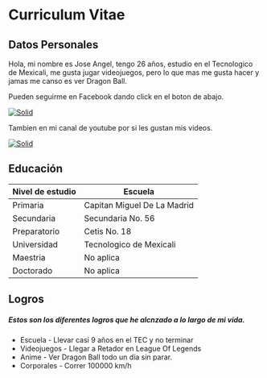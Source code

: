 # Curriculum Vitae

## Datos Personales

Hola, mi nombre es Jose Angel, tengo 26 años, estudio en el Tecnologico de Mexicali, me gusta jugar videojuegos, pero lo que mas me gusta hacer y jamas me canso es ver Dragon Ball.

Pueden seguirme en Facebook dando click en el boton de abajo.

[![Solid](http://rs161.pbsrc.com/albums/t210/phanson_tt/facebook-icon.jpg~c200)](https://www.facebook.com/MikyDuCouteau/)

Tambien en mi canal de youtube por si les gustan mis videos.

[![Solid](http://www.live-pure.org/wp-content/uploads/2013/08/youtube-icon-200x200.png)](https://www.youtube.com/channel/UCio1tYuI06mqHadkYQAN6Rg)

## Educación

| Nivel de estudio | Escuela | 
| ------ | ------ |
| Primaria | Capitan Miguel De La Madrid |  
| Secundaria | Secundaria No. 56 |
| Preparatorio | Cetis No. 18 |
| Universidad | Tecnologico de Mexicali |
| Maestria | No aplica |
| Doctorado | No aplica |

## Logros

##### Estos son los diferentes logros que he alcnzado a lo largo de mi vida.

* Escuela - Llevar casi 9 años en el TEC y no terminar 
* Videojuegos - Llegar a Retador en League Of Legends
* Anime - Ver Dragon Ball todo un día sin parar.
* Corporales - Correr 100000 km/h



